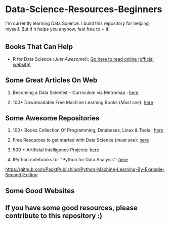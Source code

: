 # Data-Science-Resources-Beginners
I'm currently learning Data Science. I build this repository for helping myself. But if it helps you anyhow, feel free to :star: it!


## Books That Can Help
* R for Data Science (*Just Awesome!*): [Go here to read online (official website)](https://r4ds.had.co.nz/index.html)

## Some Great Articles On Web
1. Becoming a Data Scientist – Curriculum via Metromap : [here](http://nirvacana.com/thoughts/2013/07/08/becoming-a-data-scientist/)

2. 100+ Downloadable Free Machine Learning Books (*Must see*): [here](https://www.theinsaneapp.com/2020/12/download-free-machine-learning-books.html)


## Some Awesome Repositories
1. 100+ Books Collection Of Programming, Databases, Linux & Tools : [here](https://github.com/MrAlex6204/Books)

2. Free Resources to get started with Data Science (*must see*): [here](https://github.com/therealsreehari/Learn-Data-Science-For-Free)

3. 500 + Artificial Intelligence Projects: [here](https://github.com/therealsreehari/Learn-Data-Science-For-Free#500--%F0%9D%97%94%F0%9D%97%BF%F0%9D%98%81%F0%9D%97%B6%F0%9D%97%B3%F0%9D%97%B6%F0%9D%97%B0%F0%9D%97%B6%F0%9D%97%AE%F0%9D%97%B9-%F0%9D%97%9C%F0%9D%97%BB%F0%9D%98%81%F0%9D%97%B2%F0%9D%97%B9%F0%9D%97%B9%F0%9D%97%B6%F0%9D%97%B4%F0%9D%97%B2%F0%9D%97%BB%F0%9D%97%B0%F0%9D%97%B2-%F0%9D%97%A3%F0%9D%97%BF%F0%9D%97%BC%F0%9D%97%B7%F0%9D%97%B2%F0%9D%97%B0%F0%9D%98%81-%F0%9D%97%9F%F0%9D%97%B6%F0%9D%98%80%F0%9D%98%81-%F0%9D%98%84%F0%9D%97%B6%F0%9D%98%81%F0%9D%97%B5-%F0%9D%97%B0%F0%9D%97%BC%F0%9D%97%B1%F0%9D%97%B2)

4. IPython notebooks for "Python for Data Analysis": [here](https://github.com/wesm/pydata-book)


https://github.com/PacktPublishing/Python-Machine-Learning-By-Example-Second-Edition
<!--https://github.com/PacktPublishing-->




## Some Good Websites


## If you have some good resources, please contribute to this repository :)


<!--  

Book intros : https://hackr.io/blog/data-science-books
Add these: https://github.com/datastacktv/data-engineer-roadmap :  add some of their files
https://datastack.tv/

-->

